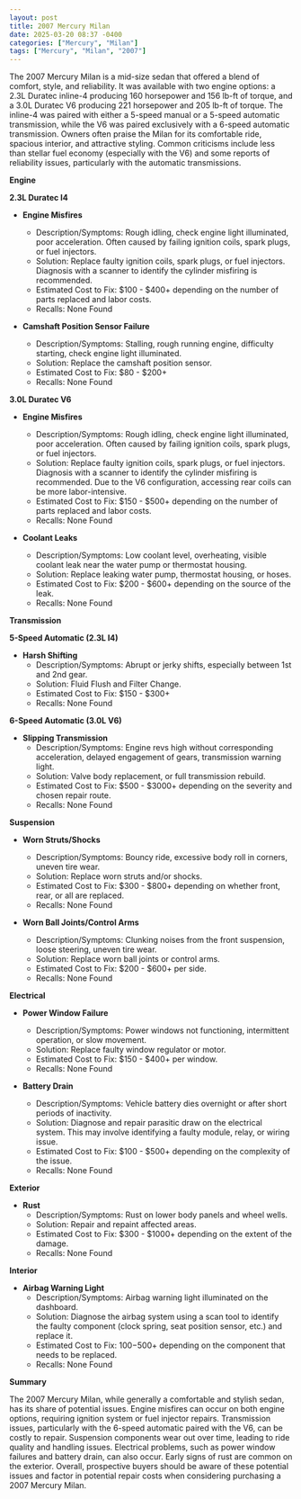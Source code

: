 ```yaml
---
layout: post
title: 2007 Mercury Milan
date: 2025-03-20 08:37 -0400
categories: ["Mercury", "Milan"]
tags: ["Mercury", "Milan", "2007"]
---
```

The 2007 Mercury Milan is a mid-size sedan that offered a blend of comfort, style, and reliability. It was available with two engine options: a 2.3L Duratec inline-4 producing 160 horsepower and 156 lb-ft of torque, and a 3.0L Duratec V6 producing 221 horsepower and 205 lb-ft of torque. The inline-4 was paired with either a 5-speed manual or a 5-speed automatic transmission, while the V6 was paired exclusively with a 6-speed automatic transmission. Owners often praise the Milan for its comfortable ride, spacious interior, and attractive styling. Common criticisms include less than stellar fuel economy (especially with the V6) and some reports of reliability issues, particularly with the automatic transmissions.

**Engine**

**2.3L Duratec I4**

*   **Engine Misfires**
    *   Description/Symptoms: Rough idling, check engine light illuminated, poor acceleration. Often caused by failing ignition coils, spark plugs, or fuel injectors.
    *   Solution: Replace faulty ignition coils, spark plugs, or fuel injectors. Diagnosis with a scanner to identify the cylinder misfiring is recommended.
    *   Estimated Cost to Fix: $100 - $400+ depending on the number of parts replaced and labor costs.
    *   Recalls: None Found

*   **Camshaft Position Sensor Failure**
    *   Description/Symptoms: Stalling, rough running engine, difficulty starting, check engine light illuminated.
    *   Solution: Replace the camshaft position sensor.
    *   Estimated Cost to Fix: $80 - $200+
    *   Recalls: None Found

**3.0L Duratec V6**

*   **Engine Misfires**
    *   Description/Symptoms: Rough idling, check engine light illuminated, poor acceleration. Often caused by failing ignition coils, spark plugs, or fuel injectors.
    *   Solution: Replace faulty ignition coils, spark plugs, or fuel injectors. Diagnosis with a scanner to identify the cylinder misfiring is recommended. Due to the V6 configuration, accessing rear coils can be more labor-intensive.
    *   Estimated Cost to Fix: $150 - $500+ depending on the number of parts replaced and labor costs.
    *   Recalls: None Found

*   **Coolant Leaks**
    *   Description/Symptoms: Low coolant level, overheating, visible coolant leak near the water pump or thermostat housing.
    *   Solution: Replace leaking water pump, thermostat housing, or hoses.
    *   Estimated Cost to Fix: $200 - $600+ depending on the source of the leak.
    *   Recalls: None Found

**Transmission**

**5-Speed Automatic (2.3L I4)**

*   **Harsh Shifting**
    *   Description/Symptoms: Abrupt or jerky shifts, especially between 1st and 2nd gear.
    *   Solution: Fluid Flush and Filter Change.
    *   Estimated Cost to Fix: $150 - $300+
    *   Recalls: None Found

**6-Speed Automatic (3.0L V6)**

*   **Slipping Transmission**
    *   Description/Symptoms: Engine revs high without corresponding acceleration, delayed engagement of gears, transmission warning light.
    *   Solution: Valve body replacement, or full transmission rebuild.
    *   Estimated Cost to Fix: $500 - $3000+ depending on the severity and chosen repair route.
    *   Recalls: None Found

**Suspension**

*   **Worn Struts/Shocks**
    *   Description/Symptoms: Bouncy ride, excessive body roll in corners, uneven tire wear.
    *   Solution: Replace worn struts and/or shocks.
    *   Estimated Cost to Fix: $300 - $800+ depending on whether front, rear, or all are replaced.
    *   Recalls: None Found

*   **Worn Ball Joints/Control Arms**
    *   Description/Symptoms: Clunking noises from the front suspension, loose steering, uneven tire wear.
    *   Solution: Replace worn ball joints or control arms.
    *   Estimated Cost to Fix: $200 - $600+ per side.
    *   Recalls: None Found

**Electrical**

*   **Power Window Failure**
    *   Description/Symptoms: Power windows not functioning, intermittent operation, or slow movement.
    *   Solution: Replace faulty window regulator or motor.
    *   Estimated Cost to Fix: $150 - $400+ per window.
    *   Recalls: None Found

*   **Battery Drain**
    *   Description/Symptoms: Vehicle battery dies overnight or after short periods of inactivity.
    *   Solution: Diagnose and repair parasitic draw on the electrical system. This may involve identifying a faulty module, relay, or wiring issue.
    *   Estimated Cost to Fix: $100 - $500+ depending on the complexity of the issue.
    *   Recalls: None Found

**Exterior**

*   **Rust**
    *   Description/Symptoms: Rust on lower body panels and wheel wells.
    *   Solution: Repair and repaint affected areas.
    *   Estimated Cost to Fix: $300 - $1000+ depending on the extent of the damage.
    *   Recalls: None Found

**Interior**

*   **Airbag Warning Light**
    * Description/Symptoms: Airbag warning light illuminated on the dashboard.
    * Solution: Diagnose the airbag system using a scan tool to identify the faulty component (clock spring, seat position sensor, etc.) and replace it.
    * Estimated Cost to Fix: $100-$500+ depending on the component that needs to be replaced.
    * Recalls: None Found

**Summary**

The 2007 Mercury Milan, while generally a comfortable and stylish sedan, has its share of potential issues. Engine misfires can occur on both engine options, requiring ignition system or fuel injector repairs. Transmission issues, particularly with the 6-speed automatic paired with the V6, can be costly to repair. Suspension components wear out over time, leading to ride quality and handling issues. Electrical problems, such as power window failures and battery drain, can also occur. Early signs of rust are common on the exterior. Overall, prospective buyers should be aware of these potential issues and factor in potential repair costs when considering purchasing a 2007 Mercury Milan.

